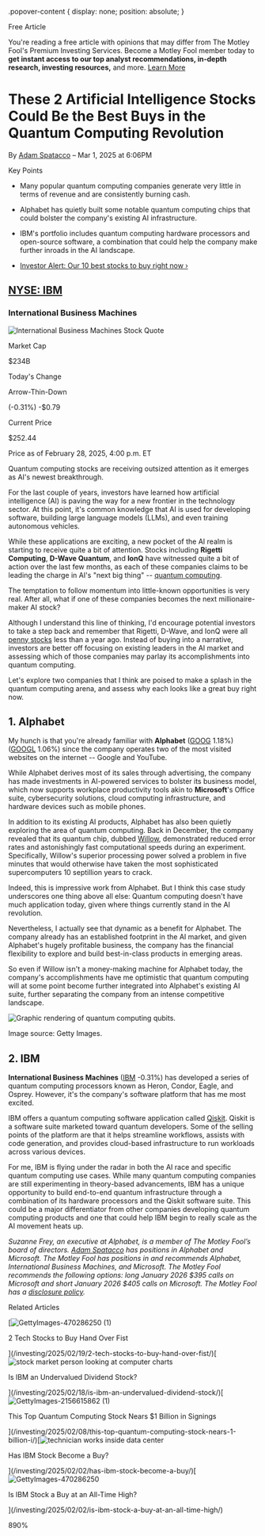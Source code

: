 .popover-content { display: none; position: absolute; }

Free Article[](#)

You're reading a free article with opinions that may differ from The Motley Fool's Premium Investing Services. Become a Motley Fool member today to **get instant access to our top analyst recommendations, in-depth research, investing resources,** and more. [Learn More](https://www.fool.com/mms/mark/op-free-tbox-art)

These 2 Artificial Intelligence Stocks Could Be the Best Buys in the Quantum Computing Revolution
=================================================================================================

By [Adam Spatacco](/author/20479/) – Mar 1, 2025 at 6:06PM

Key Points

*   Many popular quantum computing companies generate very little in terms of revenue and are consistently burning cash.
    
*   Alphabet has quietly built some notable quantum computing chips that could bolster the company's existing AI infrastructure.
    
*   IBM's portfolio includes quantum computing hardware processors and open-source software, a combination that could help the company make further inroads in the AI landscape.
    
*   [Investor Alert: Our 10 best stocks to buy right now ›](https://www.fool.com/mms/mark/e-sa-nonbbn-kp?aid=10969&source=isaedikp0000035)
    

[NYSE: IBM](/quote/nyse/ibm/)
-----------------------------

### International Business Machines

![International Business Machines Stock Quote](https://g.foolcdn.com/art/companylogos/mark/IBM.png)

Market Cap

$234B

Today's Change

Arrow-Thin-Down

(-0.31%) -$0.79

Current Price

$252.44

Price as of February 28, 2025, 4:00 p.m. ET

Quantum computing stocks are receiving outsized attention as it emerges as AI's newest breakthrough.

For the last couple of years, investors have learned how artificial intelligence (AI) is paving the way for a new frontier in the technology sector. At this point, it's common knowledge that AI is used for developing software, building large language models (LLMs), and even training autonomous vehicles.

While these applications are exciting, a new pocket of the AI realm is starting to receive quite a bit of attention. Stocks including **Rigetti Computing**, **D-Wave Quantum**, and **IonQ** have witnessed quite a bit of action over the last few months, as each of these companies claims to be leading the charge in AI's "next big thing" -- [quantum computing](https://www.fool.com/terms/q/quantum-computing/).

The temptation to follow momentum into little-known opportunities is very real. After all, what if one of these companies becomes the next millionaire-maker AI stock?

Although I understand this line of thinking, I'd encourage potential investors to take a step back and remember that Rigetti, D-Wave, and IonQ were all [penny stocks](https://www.fool.com/investing/stock-market/types-of-stocks/penny-stocks/) less than a year ago. Instead of buying into a narrative, investors are better off focusing on existing leaders in the AI market and assessing which of those companies may parlay its accomplishments into quantum computing.

Let's explore two companies that I think are poised to make a splash in the quantum computing arena, and assess why each looks like a great buy right now.

1\. Alphabet
------------

My hunch is that you're already familiar with **Alphabet** ([GOOG](/quote/nasdaq/goog/) 1.18%) ([GOOGL](/quote/nasdaq/googl/) 1.06%) since the company operates two of the most visited websites on the internet -- Google and YouTube.

While Alphabet derives most of its sales through advertising, the company has made investments in AI-powered services to bolster its business model, which now supports workplace productivity tools akin to **Microsoft**'s Office suite, cybersecurity solutions, cloud computing infrastructure, and hardware devices such as mobile phones.

In addition to its existing AI products, Alphabet has also been quietly exploring the area of quantum computing. Back in December, the company revealed that its quantum chip, dubbed [Willow](https://www.fool.com/investing/2024/12/18/better-quantum-computing-stock-alphabet-vs-ionq/), demonstrated reduced error rates and astonishingly fast computational speeds during an experiment. Specifically, Willow's superior processing power solved a problem in five minutes that would otherwise have taken the most sophisticated supercomputers 10 septillion years to crack.

Indeed, this is impressive work from Alphabet. But I think this case study underscores one thing above all else: Quantum computing doesn't have much application today, given where things currently stand in the AI revolution.

Nevertheless, I actually see that dynamic as a benefit for Alphabet. The company already has an established footprint in the AI market, and given Alphabet's hugely profitable business, the company has the financial flexibility to explore and build best-in-class products in emerging areas.

So even if Willow isn't a money-making machine for Alphabet today, the company's accomplishments have me optimistic that quantum computing will at some point become further integrated into Alphabet's existing AI suite, further separating the company from an intense competitive landscape.

![Graphic rendering of quantum computing qubits.](https://g.foolcdn.com/image/?url=https%3A%2F%2Fg.foolcdn.com%2Feditorial%2Fimages%2F808997%2Fgettyimages-1347310377-1.jpg&op=resize&w=700)

Image source: Getty Images.

2\. IBM
-------

**International Business Machines** ([IBM](/quote/nyse/ibm/) -0.31%) has developed a series of quantum computing processors known as Heron, Condor, Eagle, and Osprey. However, it's the company's software platform that has me most excited.

IBM offers a quantum computing software application called [Qiskit](https://www.fool.com/investing/2025/01/26/should-i-buy-ibm-stock-for-quantum-computing/). Qiskit is a software suite marketed toward quantum developers. Some of the selling points of the platform are that it helps streamline workflows, assists with code generation, and provides cloud-based infrastructure to run workloads across various devices.

For me, IBM is flying under the radar in both the AI race and specific quantum computing use cases. While many quantum computing companies are still experimenting in theory-based advancements, IBM has a unique opportunity to build end-to-end quantum infrastructure through a combination of its hardware processors and the Qiskit software suite. This could be a major differentiator from other companies developing quantum computing products and one that could help IBM begin to really scale as the AI movement heats up.

_Suzanne Frey, an executive at Alphabet, is a member of The Motley Fool’s board of directors. [Adam Spatacco](https://www.fool.com/author/20479/) has positions in Alphabet and Microsoft. The Motley Fool has positions in and recommends Alphabet, International Business Machines, and Microsoft. The Motley Fool recommends the following options: long January 2026 $395 calls on Microsoft and short January 2026 $405 calls on Microsoft. The Motley Fool has a [disclosure policy](https://www.fool.com/legal/fool-disclosure-policy/)._

Related Articles

[![GettyImages-470286250 (1)](https://g.foolcdn.com/image/?url=https%3A%2F%2Fg.foolcdn.com%2Feditorial%2Fimages%2F808108%2Fgettyimages-470286250-1.jpg&op=resize&w=92&h=52)

2 Tech Stocks to Buy Hand Over Fist

](/investing/2025/02/19/2-tech-stocks-to-buy-hand-over-fist/)[![stock market person looking at computer charts](https://g.foolcdn.com/image/?url=https%3A%2F%2Fg.foolcdn.com%2Feditorial%2Fimages%2F807954%2Fstock-market-person-looking-at-computer-charts.jpg&op=resize&w=92&h=52)

Is IBM an Undervalued Dividend Stock?

](/investing/2025/02/18/is-ibm-an-undervalued-dividend-stock/)[![GettyImages-2156615862 (1)](https://g.foolcdn.com/image/?url=https%3A%2F%2Fg.foolcdn.com%2Feditorial%2Fimages%2F806742%2Fgettyimages-2156615862-1.jpg&op=resize&w=92&h=52)

This Top Quantum Computing Stock Nears $1 Billion in Signings

](/investing/2025/02/08/this-top-quantum-computing-stock-nears-1-billion-i/)[![technician works inside data center](https://g.foolcdn.com/image/?url=https%3A%2F%2Fg.foolcdn.com%2Feditorial%2Fimages%2F806028%2Ftechnician-works-inside-data-center.jpg&op=resize&w=92&h=52)

Has IBM Stock Become a Buy?

](/investing/2025/02/02/has-ibm-stock-become-a-buy/)[![GettyImages-470286250](https://g.foolcdn.com/image/?url=https%3A%2F%2Fg.foolcdn.com%2Feditorial%2Fimages%2F805910%2Fgettyimages-470286250.jpg&op=resize&w=92&h=52)

Is IBM Stock a Buy at an All-Time High?

](/investing/2025/02/02/is-ibm-stock-a-buy-at-an-all-time-high/)

890%